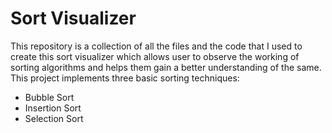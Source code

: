 # Sort Visualizer
This repository is a collection of all the files and the code that I used to create this sort visualizer which allows user to observe the working of sorting algorithms and helps them gain a better understanding of the same.
This project implements three basic sorting techniques:
- Bubble Sort
- Insertion Sort
- Selection Sort
